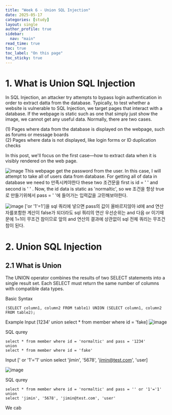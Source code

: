 ```yaml
---
title: "Week 6 - Union SQL Injection"
date: 2025-05-17
categories: [study]
layout: single
author_profile: true
sidebar:
  nav: "main"
read_time: true
toc: true
toc_label: "On this page"
toc_sticky: true
---
```


# 1. What is Union SQL Injection

In SQL Injection, an attacker try attempts to bypass login authentication in order to extract datta from the database. Typically, to test whether a website is vulnerable to SQL Injection, we target pages that interact with a database. 
If the webpage is static such as one that simply just show the image, we cannot get any useful data. Normally, there are two cases.  

(1) Pages where data from the database is displayed on the webpage, such as forums or message boards  
(2) Pages where data is not displayed, like login forms or ID duplication checks

In this post, we'll focus on the first case—how to extract data when it is visibly rendered on the web page.


![image](https://github.com/user-attachments/assets/b8f49f68-2981-4ce1-a9ac-b45b265d3590)
This webpage get the password from the user. In this case, I will attempt to take all of users data from database. For getting all of data in database we need to 만족시켜야한다 these two 조건문을 first is id = ' ' and second is ' ' . Now, the id data is static as 'normaltic', so we 조건을 항상 true로 만들기위헤서 pass = ' '에 들어가는 입력값을 고민해보야한다. 

![image](https://github.com/user-attachments/assets/558d4f3e-c6ed-4056-9711-23d788cc797e)
['or '1'=1']을 sql 쿼리에 넣으면 pass의 값이 올바르지않아 id에 and 연산자를포함한 계산이 false가 되더라도 sql 쿼리의 연산 우선순위는 and 다음 or 이기때문에 1=1이 무조건 참이므로 앞의 and 연산의 결과에 상관없이 sql 전체 쿼리는 무조건 참이 된다.

# 2. Union SQL Injection
## 2.1 What is Union 
The UNION operator combines the results of two SELECT statements into a single result set.
Each SELECT must return the same number of columns with compatible data types.

Basic Syntax
```
(SELECT column1, column2 FROM table1) UNION (SELECT column1, column2 FROM table2);
```

Example 
Input [1234' union select * from member where id = 'fake]
![image](https://github.com/user-attachments/assets/5abf76bb-f57a-4f01-aa52-865c5cb2e361)

SQL qurey 
```
select * from member where id = 'normaltic' and pass = '1234'
union
select * from member where id = 'fake'
```


Input [' or '1'='1' union select 'jimin', '5678', 'jimin@test.com', 'user]

![image](https://github.com/user-attachments/assets/412a4683-5a04-4f67-ac29-f19e71a263af)

SQL qurey 
```
select * from member where id = 'normaltic' and pass = '' or '1'='1'
union
select 'jimin', '5678', 'jimin@test.com', 'user'
```
We cab 
